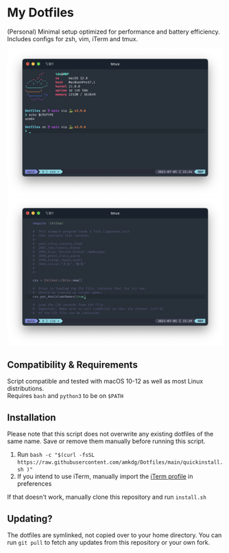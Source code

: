 # My Dotfiles

(Personal) Minimal setup optimized for performance and battery efficiency.
Includes configs for zsh, vim, iTerm and tmux.

![Screenshot 1](https://github.com/amkdg/Dotfiles/blob/main/Screenshots/Screenshot-1.png?raw=true)
![Screenshot 2](https://github.com/amkdg/Dotfiles/blob/main/Screenshots/Screenshot-2.png?raw=true)

## Compatibility & Requirements
Script compatible and tested with macOS 10-12 as well as most Linux distributions. \
Requires `bash` and `python3` to be on `$PATH`

## Installation
Please note that this script does not overwrite any existing dotfiles of the same name. Save or remove them manually before running this script.

1. Run
`bash -c "$(curl -fsSL https://raw.githubusercontent.com/amkdg/Dotfiles/main/quickinstall.sh
)"`
2. If you intend to use iTerm, manually import the [iTerm profile](https://github.com/amkdg/Dotfiles/blob/main/Dotfiles/Other%20(Not%20sourced)/iterm.conf.json) in preferences

If that doesn't work, manually clone this repository and run `install.sh`

## Updating?
The dotfiles are symlinked, not copied over to your home directory. You can run `git pull` to fetch any updates from this repository or your own fork.
